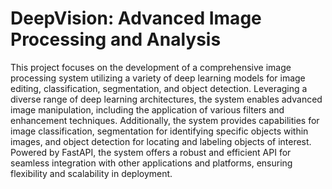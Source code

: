 # DeepVision: Advanced Image Processing and Analysis
This project focuses on the development of a comprehensive image processing system utilizing a variety of deep learning models for image editing, classification, segmentation, and object detection. 
Leveraging a diverse range of deep learning architectures, the system enables advanced image manipulation, including the application of various filters and enhancement techniques.
Additionally, the system provides capabilities for image classification, segmentation for identifying specific objects within images, and object detection for locating and labeling objects of interest.
Powered by FastAPI, the system offers a robust and efficient API for seamless integration with other applications and platforms, ensuring flexibility and scalability in deployment.
